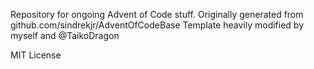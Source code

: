 Repository for ongoing Advent of Code stuff. Originally generated from github.com/sindrekjr/AdventOfCodeBase Template heavily modified by myself and @TaikoDragon

MIT License
